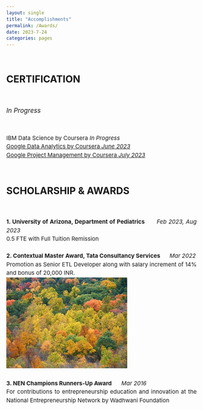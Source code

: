```yaml
---
layout: single
title: "Accomplishments"
permalink: /Awards/
date: 2023-7-24
categories: pages
---
```


   <div style="text-align: justify; font-size: 17px;">     
    <h2><strong><br>CERTIFICATION</strong></h2><br>
     <p><i>In Progress</i></p><br>            
    <p style="line-height: 1.5; font-size: 15px;">
      IBM Data Science by Coursera 	<i>   In Progress</i><br>
      <a href="https://www.coursera.org/account/accomplishments/specialization/certificate/EMEK5BC3QWPA">Google Data Analytics by Coursera  <i>   June 2023</i></a> <br>
      <a href="https://www.coursera.org/account/accomplishments/specialization/certificate/UCSV3HVH4LQL">Google Project Management by Coursera  <i>   July 2023</i></a>           
    </p>
   </div>                                                                  

   <div style="text-align: justify; font-size: 17px;">     
    <h2><strong><br>SCHOLARSHIP & AWARDS</strong></h2><br>                 
    <p style="line-height: 1.5; font-size: 15px;">
      <strong>1. University of Arizona, Department of Pediatrics&nbsp;&nbsp;&nbsp;&nbsp;&nbsp;&nbsp;</strong> <i>Feb 2023, Aug 2023</i>
      <br>
      0.5 FTE with Full Tuition Remission <br><br>
      <strong>2. Contextual Master Award, Tata Consultancy Services&nbsp;&nbsp;&nbsp;&nbsp;&nbsp;&nbsp; </strong> <i>Mar 2022</i>
      <br>
      Promotion as Senior ETL Developer along with salary increment of 14% and bonus of 20,000 INR. <br>
      <img src="https://github.com/AmritaNeogi/AmritaNeogi.github.io/blob/dc2fdd03d92a59c99a38b290d37dca687c485877/assets/images/decidousForest.jpg" alt="CreditCard_Image" style="max-width: 100%; height: auto;" ><br><br> 
      <strong>3. NEN Champions Runners-Up Award&nbsp;&nbsp;&nbsp;&nbsp;&nbsp;&nbsp;</strong> 
      <i>Mar 2016</i>
      <br>
      For contributions to entrepreneurship education and innovation at the National Entrepreneurship Network by Wadhwani Foundation <br>
    </p>
   </div> 